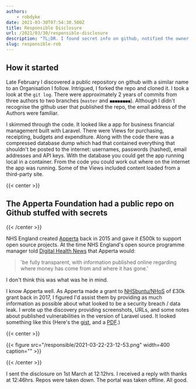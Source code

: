 ```yaml
---
authors:
    - robdyke
date: 2021-03-30T07:54:30.500Z
title: Responsible Disclosure
url: /2021/03/30/responsible-disclosure
description: "TL;DR. I found secret info on github, notified the owner, and found out the hard way that UK cyber law is broken."
slug: responsible-rob
---
```

## How it started

Late February I discovered a public repository on github with a similar name to an Organisation I follow. Intrigued, I forked the repo and cloned it. I took a look at the `git log`. There were approximately 2 years of commits from three authors to two branches (`master` and `◼️◼️◼️◼️◼️◼️◼️◼️`). Although I didn't recognise the github user that published the repo, the email address of the Authors were familiar.

I skimmed through the code. It looked like a app for business financial management built with Laravel. There were Views for purchasing, receipting, budgets and expenditure. Along with the code there was a compressed database dump which had that contained everything that shouldn't be posted to the internet: usernames, passwords (hashed), email addresses and API keys. With the database you could get the app running local in a container. From the code you could work out where on the internet the app was running. Some of the Views included content loaded from a third-party site.

{{< center >}}
## The Apperta Foundation had a public repo on Github stuffed with secrets

{{< /center >}}

NHS England created [Apperta](https://apperta.org/) back in 2015 and gave it £500k to support open source projects. At the time NHS England's open source programme manager told [Digital Health News](https://www.digitalhealth.net/2015/06/open-source-super-cic-created/) that Apperta would:

> 'be fully transparent, with information published online regarding where money has come from and where it has gone.'

I don't think this was what was he in mind.

I know Apperta well. As Apperta made a grant to [NHSbuntu/NHoS](http://localhost:9081/2017/05/19/apperta-supports-nhsbuntu/) of £30k grant back in 2017, I figured I'd assist them by providing as much information as possible about what looked to be a security breach / data leak. I wrote up the discovery providing screenshots, URLs, and some notes about published vulnerabilities in the version of Laravel used. It looked something like this (Here's the [gist](https://gist.github.com/robdyke/97bf14d00c3d01115fb6de4c8d185ce3), and a [PDF](/responsible/disclosure.pdf).)

{{< center >}}

{{< figure src="/responsible/2021-03-22-23-12-53.png" width=400 caption="" >}}

{{< /center >}}

I sent the disclosure on 1st March at 12:12hrs. I received a reply with thanks at 12:46hrs. Repos were taken down. The portal was taken offline. All good.





